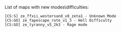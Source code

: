 List of maps with new modes\difficulties:
```"Strippers"
[CS:S] ze_ffxii_westersand_v8_zeta1 - Unknown Mode
[CS:GO] ze_fapescape_rote_v1_3 - Hell Difficulty
[CS:GO] ze_tyranny_v5_2k3 - Rage mode
```